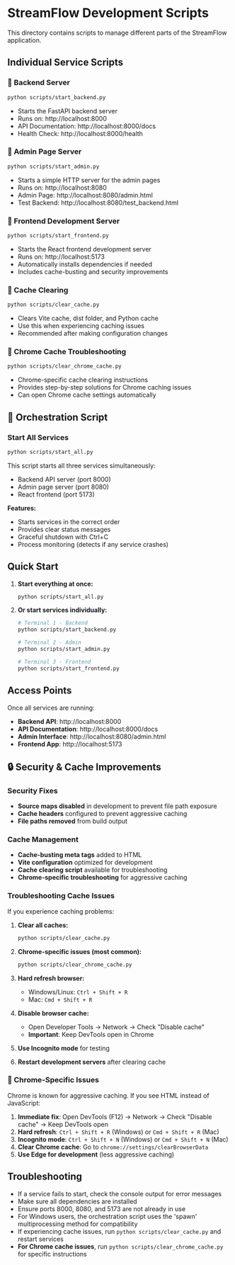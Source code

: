 # StreamFlow Development Scripts

This directory contains scripts to manage different parts of the StreamFlow application.

## Individual Service Scripts

### 🚀 Backend Server
```bash
python scripts/start_backend.py
```
- Starts the FastAPI backend server
- Runs on: http://localhost:8000
- API Documentation: http://localhost:8000/docs
- Health Check: http://localhost:8000/health

### 🔧 Admin Page Server
```bash
python scripts/start_admin.py
```
- Starts a simple HTTP server for the admin pages
- Runs on: http://localhost:8080
- Admin Page: http://localhost:8080/admin.html
- Test Backend: http://localhost:8080/test_backend.html

### 🎨 Frontend Development Server
```bash
python scripts/start_frontend.py
```
- Starts the React frontend development server
- Runs on: http://localhost:5173
- Automatically installs dependencies if needed
- Includes cache-busting and security improvements

### 🧹 Cache Clearing
```bash
python scripts/clear_cache.py
```
- Clears Vite cache, dist folder, and Python cache
- Use this when experiencing caching issues
- Recommended after making configuration changes

### 🔄 Chrome Cache Troubleshooting
```bash
python scripts/clear_chrome_cache.py
```
- Chrome-specific cache clearing instructions
- Provides step-by-step solutions for Chrome caching issues
- Can open Chrome cache settings automatically

## 🎵 Orchestration Script

### Start All Services
```bash
python scripts/start_all.py
```
This script starts all three services simultaneously:
- Backend API server (port 8000)
- Admin page server (port 8080)
- React frontend (port 5173)

**Features:**
- Starts services in the correct order
- Provides clear status messages
- Graceful shutdown with Ctrl+C
- Process monitoring (detects if any service crashes)

## Quick Start

1. **Start everything at once:**
   ```bash
   python scripts/start_all.py
   ```

2. **Or start services individually:**
   ```bash
   # Terminal 1 - Backend
   python scripts/start_backend.py
   
   # Terminal 2 - Admin
   python scripts/start_admin.py
   
   # Terminal 3 - Frontend
   python scripts/start_frontend.py
   ```

## Access Points

Once all services are running:

- **Backend API**: http://localhost:8000
- **API Documentation**: http://localhost:8000/docs
- **Admin Interface**: http://localhost:8080/admin.html
- **Frontend App**: http://localhost:5173

## 🔒 Security & Cache Improvements

### Security Fixes
- **Source maps disabled** in development to prevent file path exposure
- **Cache headers** configured to prevent aggressive caching
- **File paths removed** from build output

### Cache Management
- **Cache-busting meta tags** added to HTML
- **Vite configuration** optimized for development
- **Cache clearing script** available for troubleshooting
- **Chrome-specific troubleshooting** for aggressive caching

### Troubleshooting Cache Issues
If you experience caching problems:

1. **Clear all caches:**
   ```bash
   python scripts/clear_cache.py
   ```

2. **Chrome-specific issues (most common):**
   ```bash
   python scripts/clear_chrome_cache.py
   ```

3. **Hard refresh browser:**
   - Windows/Linux: `Ctrl + Shift + R`
   - Mac: `Cmd + Shift + R`

4. **Disable browser cache:**
   - Open Developer Tools → Network → Check "Disable cache"
   - **Important**: Keep DevTools open in Chrome

5. **Use Incognito mode** for testing

6. **Restart development servers** after clearing cache

### 🚨 Chrome-Specific Issues
Chrome is known for aggressive caching. If you see HTML instead of JavaScript:

1. **Immediate fix**: Open DevTools (F12) → Network → Check "Disable cache" → Keep DevTools open
2. **Hard refresh**: `Ctrl + Shift + R` (Windows) or `Cmd + Shift + R` (Mac)
3. **Incognito mode**: `Ctrl + Shift + N` (Windows) or `Cmd + Shift + N` (Mac)
4. **Clear Chrome cache**: Go to `chrome://settings/clearBrowserData`
5. **Use Edge for development** (less aggressive caching)

## Troubleshooting

- If a service fails to start, check the console output for error messages
- Make sure all dependencies are installed
- Ensure ports 8000, 8080, and 5173 are not already in use
- For Windows users, the orchestration script uses the 'spawn' multiprocessing method for compatibility
- If experiencing cache issues, run `python scripts/clear_cache.py` and restart services
- **For Chrome cache issues**, run `python scripts/clear_chrome_cache.py` for specific instructions 
